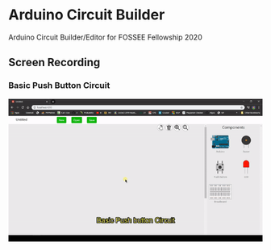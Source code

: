 # Arduino Circuit Builder

Arduino Circuit Builder/Editor for FOSSEE Fellowship 2020

## Screen Recording

### Basic Push Button Circuit
![demo](Demo/Demo1.gif)